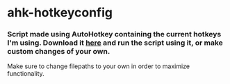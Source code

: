 # ahk-hotkeyconfig
### Script made using AutoHotkey containing the current hotkeys I'm using. Download it [here](https://www.autohotkey.com/download/ahk-install.exe) and run the script using it, or make custom changes of your own. <br>

Make sure to change filepaths to your own in order to maximize functionality.
